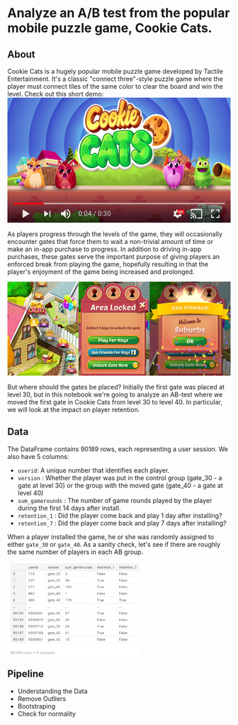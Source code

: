 # Analyze an A/B test from the popular mobile puzzle game, Cookie Cats.

## About

Cookie Cats is a hugely popular mobile puzzle game developed by Tactile Entertainment. It's a classic "connect three"-style puzzle game where the player must connect tiles of the same color to clear the board and win the level. Check out this short demo:
[![video](img/cookie_cats_video.jpeg)](https://www.youtube.com/watch?v=GaP5f0jVTWE&ab_channel=TactileGames)


As players progress through the levels of the game, they will occasionally encounter gates that force them to wait a non-trivial amount of time or make an in-app purchase to progress. In addition to driving in-app purchases, these gates serve the important purpose of giving players an enforced break from playing the game, hopefully resulting in that the player's enjoyment of the game being increased and prolonged.

![gates](img/cc_gates.png)

But where should the gates be placed? Initially the first gate was placed at level 30, but in this notebook we're going to analyze an AB-test where we moved the first gate in Cookie Cats from level 30 to level 40. In particular, we will look at the impact on player retention.

## Data
The DataFrame contains 90189 rows, each representing a user session.
We also have 5 columns:

* `userid`:  A unique number that identifies each player.
* `version` : Whether the player was put in the control group (gate_30 - a gate at level 30) or the group with the moved gate (gate_40 - a gate at level 40)
* `sum_gamerounds` : The number of game rounds played by the player during the first 14 days after install.
* `retention_1` : Did the player come back and play 1 day after installing?
* `retention_7` : Did the player come back and play 7 days after installing?

When a player installed the game, he or she was randomly assigned to either `gate_30` or `gate_40`. As a sanity check, let's see if there are roughly the same number of players in each AB group.

<img src="img/df.png" width=300 align=center>





## Pipeline
* Understanding the Data
* Remove Outliers
* Bootstraping
* Check for normality